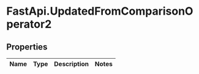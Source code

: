 # FastApi.UpdatedFromComparisonOperator2

## Properties
Name | Type | Description | Notes
------------ | ------------- | ------------- | -------------
